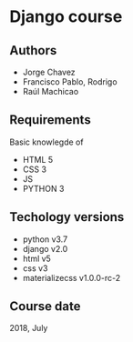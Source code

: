 # Django course

## Authors

* Jorge Chavez
* Francisco Pablo, Rodrigo
* Raúl Machicao

## Requirements

Basic knowlegde of

* HTML 5
* CSS 3
* JS
* PYTHON 3

## Techology versions

* python v3.7
* django v2.0
* html v5
* css v3
* materializecss v1.0.0-rc-2

## Course date

2018, July